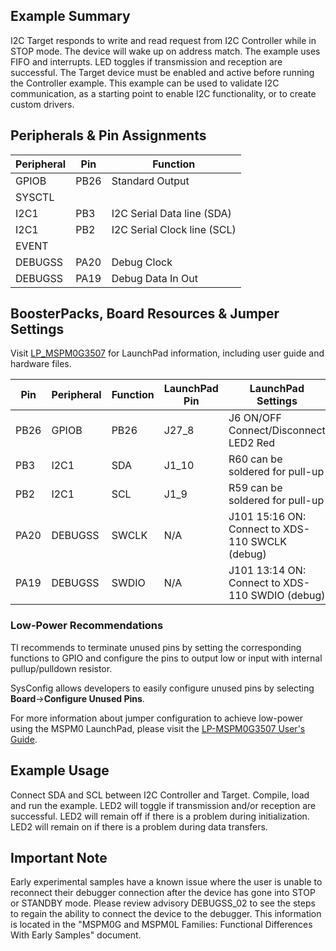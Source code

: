 ## Example Summary
I2C Target responds to write and read request from I2C Controller while in STOP mode.
The device will wake up on address match.
The example uses FIFO and interrupts.
LED toggles if transmission and reception are successful.
The Target device must be enabled and active before running the Controller example.
This example can be used to validate I2C communication, as a starting point to enable I2C functionality, or to create custom drivers.

## Peripherals & Pin Assignments

| Peripheral | Pin | Function |
| --- | --- | --- |
| GPIOB | PB26 | Standard Output |
| SYSCTL |  |  |
| I2C1 | PB3 | I2C Serial Data line (SDA) |
| I2C1 | PB2 | I2C Serial Clock line (SCL) |
| EVENT |  |  |
| DEBUGSS | PA20 | Debug Clock |
| DEBUGSS | PA19 | Debug Data In Out |

## BoosterPacks, Board Resources & Jumper Settings

Visit [LP_MSPM0G3507](https://www.ti.com/tool/LP-MSPM0G3507) for LaunchPad information, including user guide and hardware files.

| Pin | Peripheral | Function | LaunchPad Pin | LaunchPad Settings |
| --- | --- | --- | --- | --- |
| PB26 | GPIOB | PB26 | J27_8 | J6 ON/OFF Connect/Disconnect LED2 Red |
| PB3 | I2C1 | SDA | J1_10 | R60 can be soldered for pull-up |
| PB2 | I2C1 | SCL | J1_9 | R59 can be soldered for pull-up |
| PA20 | DEBUGSS | SWCLK | N/A | J101 15:16 ON: Connect to XDS-110 SWCLK (debug) |
| PA19 | DEBUGSS | SWDIO | N/A | J101 13:14 ON: Connect to XDS-110 SWDIO (debug) |

### Low-Power Recommendations
TI recommends to terminate unused pins by setting the corresponding functions to
GPIO and configure the pins to output low or input with internal
pullup/pulldown resistor.

SysConfig allows developers to easily configure unused pins by selecting **Board**→**Configure Unused Pins**.

For more information about jumper configuration to achieve low-power using the
MSPM0 LaunchPad, please visit the [LP-MSPM0G3507 User's Guide](https://www.ti.com/lit/slau846).

## Example Usage
Connect SDA and SCL between I2C Controller and Target.
Compile, load and run the example.
LED2 will toggle if transmission and/or reception are successful.
LED2 will remain off if there is a problem during initialization.
LED2 will remain on if there is a problem during data transfers.

## Important Note
Early experimental samples have a known issue where the user is unable to
reconnect their debugger connection after the device has gone into STOP or
STANDBY mode. Please review advisory DEBUGSS_02 to see the steps to regain
the ability to connect the device to the debugger. This information is located
in the "MSPM0G and MSPM0L Families: Functional Differences With Early Samples"
document.
